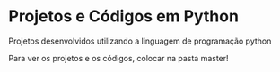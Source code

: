 # Projetos e Códigos em Python
Projetos desenvolvidos utilizando a linguagem de programação python

Para ver os projetos e os códigos, colocar na pasta master!
